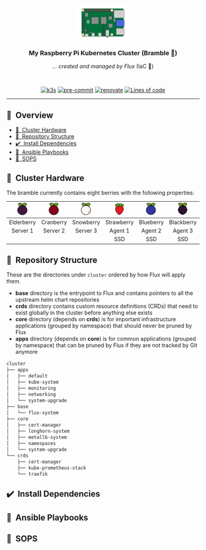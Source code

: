 <div align="center">

<img src="images/rpi4.png"/>

### **My Raspberry Pi Kubernetes Cluster** (Bramble :deciduous_tree:) <!-- omit in toc -->

_... created and managed by Flux_ (IaC :large_blue_diamond:)

</div>

<br/>

<div align="center">

[![k3s](https://img.shields.io/badge/k3s-v1.20.10-brightgreen?style=for-the-badge&logo=kubernetes&logoColor=white)](https://k3s.io/)
[![pre-commit](https://img.shields.io/badge/pre--commit-enabled-brightgreen?logo=pre-commit&logoColor=white&style=for-the-badge)](https://github.com/pre-commit/pre-commit)
[![renovate](https://img.shields.io/badge/renovate-enabled-brightgreen?style=for-the-badge&logo=renovatebot&logoColor=white)](https://github.com/renovatebot/renovate)
[![Lines of code](https://img.shields.io/tokei/lines/github/ground7/bramble-iac?style=for-the-badge&color=brightgreen&label=lines&logo=codefactor&logoColor=white)](https://github.com/ground7/bramble-iac/graphs/contributors)

</div>

---

## :book:&nbsp; Overview <!-- omit in toc -->

- [:toolbox:&nbsp; Cluster Hardware](#toolbox-cluster-hardware)
- [:open_file_folder:&nbsp; Repository Structure](#open_file_folder-repository-structure)
- [:heavy_check_mark:&nbsp; Install Dependencies](#heavy_check_mark-install-dependencies)
- [:robot:&nbsp; Ansible Playbooks](#robot-ansible-playbooks)
- [:closed_lock_with_key:&nbsp; SOPS](#closed_lock_with_key-sops)

## :toolbox:&nbsp; Cluster Hardware

The bramble currently contains eight berries with the following properties:

<div align="center">

![elderberry](images/elderberry.png)|![cranberry](images/cranberry.png)|![snowberry](images/snowberry.png)|![strawberry](images/strawberry.png)|![blueberry](images/blueberry.png)|![blackberry](images/blackberry.png)|![boysenberry](images/boysenberry.png)|![dingleberry](images/dingleberry.png)
:-:|:-:|:-:|:-:|:-:|:-:|:-:|:-:
Elderberry|Cranberry|Snowberry|Strawberry|Blueberry|Blackberry|Boysenberry|Dingleberry
Server 1|Server 2|Server 3|Agent 1|Agent 2|Agent 3|Agent 4|Agent 5
||||SSD|SSD|SSD|SSD||


</div>

## :open_file_folder:&nbsp; Repository Structure

These are the directories under `cluster` ordered by how Flux will apply them.

- **base** directory is the entrypoint to Flux and contains pointers to all the upstream helm chart repositories
- **crds** directory contains custom resource definitions (CRDs) that need to exist globally in the cluster before anything else exists
- **core** directory (depends on **crds**) is for important infrastructure applications (grouped by namespace) that should never be pruned by Flux
- **apps** directory (depends on **core**) is for common applications (grouped by namespace) that can be pruned by Flux if they are not tracked by Git anymore

```
cluster
├── apps
│   ├── default
│   ├── kube-system
│   ├── monitoring
│   ├── networking
│   └── system-upgrade
├── base
│   └── flux-system
├── core
│   ├── cert-manager
│   ├── longhorn-system
│   ├── metallb-system
│   ├── namespaces
│   └── system-upgrade
└── crds
    ├── cert-manager
    ├── kube-prometheus-stack
    └── traefik
```

## :heavy_check_mark:&nbsp; Install Dependencies

## :robot:&nbsp; Ansible Playbooks

## :closed_lock_with_key:&nbsp; SOPS
